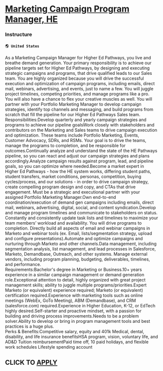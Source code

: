# [Marketing Campaign Program Manager, HE](https://www.remotewlb.com/apply/marketing-campaign-program-manager-he)  
### Instructure  
#### `🌎 United States`  
As a Marketing Campaign Manager for Higher Ed Pathways, you live and breathe demand generation. Your primary responsibility is to achieve our pipeline targets set for Higher Ed Pathways, by designing and executing strategic campaigns and programs, that drive qualified leads to our Sales team. You are highly organized because you will drive the successful execution and optimization of campaign programs, including emails, direct mail, webinars, advertising, and events, just to name a few. You will juggle project timelines, competing priorities, and manage programs like a pro.  
You will also have a chance to flex your creative muscles as well. You will partner with your Portfolio Marketing Manager to develop campaign strategies, identify top channels and messaging, and build programs from scratch that fill the pipeline for our Higher Ed Pathways Sales team.  
Responsibilities:Develop quarterly and yearly campaign strategies and programs to achieve our pipeline goalsWork closely with stakeholders and contributors on the Marketing and Sales teams to drive campaign execution and optimization. These teams include Portfolio Marketing, Events, Customer Advocacy, SDRs, and RSMs. Your goal is to drive the teams, manage the programs to completion, and be responsible for outcomes.Continually analyze and understand the state of the HE Pathways pipeline, so you can react and adjust our campaign strategies and plans accordingly.Analyze campaign results against program, lead, and pipeline goals, so you can optimize where needed.Become a market expert in Higher Ed Pathways - how the HE system works, differing student paths, student transfers, market conditions, personas, competition, buying cycles/process, and our solutions - in order to drive campaign strategy, create compelling program design and copy, and CTAs that drive engagement. Must be a strategic
and executional partner with your assigned Portfolio Marketing Manager.Own end-to-end coordination/execution of demand gen campaigns including emails, direct mail, webinars, advertising, digital, social, and content syndication.Develop and manage program timelines and communicate to stakeholders on status. Constantly and consistently update task lists and timelines to maximize your team members’ workload and availability. You will drive programs to completion. Directly build all aspects of email and webinar campaigns in Marketo and webinar tools (ex. Email, lists/segmentation strategy, upload and configure presentations).Automate and optimize campaigns and nurturing through Marketo and other channels.Data management, including segmentation analysis, list management, and lead processes in Salesforce, Marketo, Demandbase, Outreach, and other systems. Manage external vendors, including program planning, budgeting, deliverables, timelines, and performance.  
Requirements:Bachelor's degree in Marketing or Business.10+ years experience in a similar campaign management or demand generation role.Exceptional attention to detail, highly organized with great project management skills; ability to juggle multiple programs/priorities.Expert Marketo (or equivalent) experience required; Marketo (or equivalent) certification required.Experience with marketing tools such as online meetings (WebEx, GoTo Meeting), ABM (Demandbase), and CRM (salesforce.com) required.Experience in Higher Education, K-12, or EdTech highly desired.Self-starter and proactive mindset, with a passion for building and driving process improvements.Needs to be a problem solver.Ability to develop or bring in program management tools and best practices is a huge plus.  
Perks & Benefits:Competitive salary, equity and 401k Medical, dental, disability, and life insurance benefitsHSA program, vision, voluntary life, and AD&D Tuition reimbursementPaid time off, 10 paid holidays, and flexible work schedules Lifestyle spending account  
## CLICK TO [APPLY](https://www.remotewlb.com/apply/marketing-campaign-program-manager-he)

